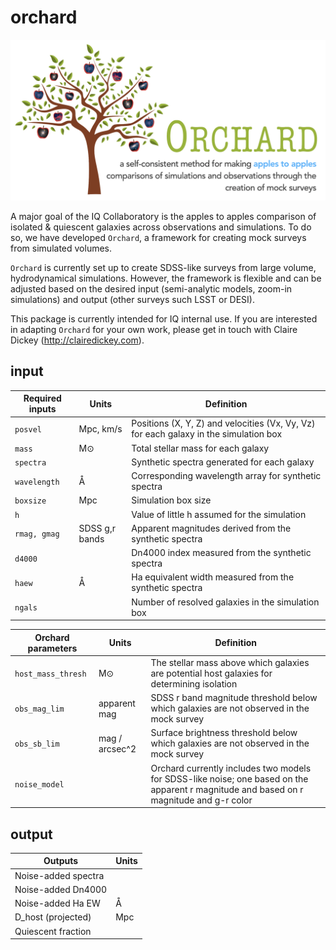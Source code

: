# orchard

![Orchard logo](https://github.com/IQcollaboratory/orchard/blob/master/assets/orchard_logo.png)

A major goal of the IQ Collaboratory is the apples to apples comparison of isolated & quiescent galaxies across observations and simulations. To do so, we have developed `Orchard`, a framework for creating mock surveys from simulated volumes.

`Orchard` is currently set up to create SDSS-like surveys from large volume, hydrodynamical simulations. However, the framework is flexible and can be adjusted based on the desired input (semi-analytic models, zoom-in simulations) and output (other surveys such LSST or DESI).

This package is currently intended for IQ internal use. If you are interested in adapting `Orchard` for your own work, please get in touch with Claire Dickey (http://clairedickey.com).

## input

| Required inputs           | Units | Definition      |
|---------------------------|-------|-----------------|
| ``posvel``          | Mpc,  km/s   | Positions (X, Y, Z) and velocities (Vx, Vy, Vz) for each galaxy in the simulation box |
| ``mass``            | M⊙    | Total stellar mass for each galaxy |
| ``spectra``         |       | Synthetic spectra generated for each galaxy |
| ``wavelength``      | Å     | Corresponding wavelength array for synthetic spectra |
| ``boxsize``         | Mpc   | Simulation box size |
| ``h``               |       | Value of little h assumed for the simulation |
| ``rmag, gmag``      | SDSS g,r bands | Apparent magnitudes derived from the synthetic spectra | 
| ``d4000``           |       | Dn4000 index measured from the synthetic spectra |
| ``haew``            | Å     | Ha equivalent width measured from the synthetic spectra |
| ``ngals``           |       | Number of resolved galaxies in the simulation box |

| Orchard parameters        | Units | Definition      |
|---------------------------|-------|-----------------|
| ``host_mass_thresh``      | M⊙    | The stellar mass above which galaxies are potential host galaxies for determining isolation |
| ``obs_mag_lim``     | apparent mag   | SDSS r band magnitude threshold below which galaxies are not observed in the mock survey |
| ``obs_sb_lim`` | mag / arcsec^2 | Surface brightness threshold below which galaxies are not observed in the mock survey |
| ``noise_model``     |   |  Orchard currently includes two models for SDSS-like noise; one based on the apparent r magnitude and based on r magnitude and g-r color |

## output

| Outputs          | Units |
|------------------|-------|
| Noise-added spectra | |
| Noise-added Dn4000   |       |
| Noise-added Ha EW    | Å     |
| D_host (projected) | Mpc |
| Quiescent fraction | |
